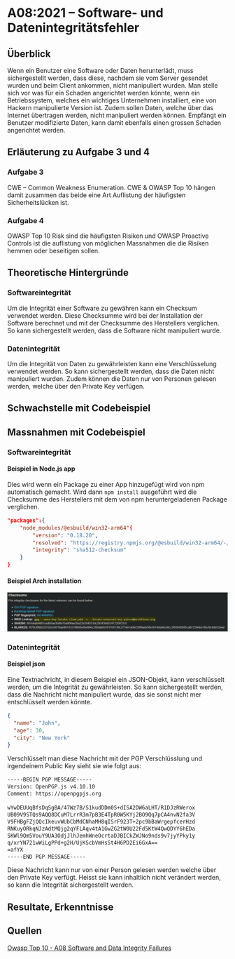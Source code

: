# A08:2021 – Software- und Datenintegritätsfehler

## Überblick

Wenn ein Benutzer eine Software oder Daten herunterlädt, muss sichergestellt werden, dass diese, nachdem sie vom Server gesendet wurden und beim Client ankommen, nicht manipuliert wurden. Man stelle sich vor was für ein Schaden angerichtet werden könnte, wenn ein Betriebssystem, welches ein wichtiges Unternehmen installiert, eine von Hackern manipulierte Version ist. Zudem sollen Daten, welche über das Internet übertragen werden, nicht manipuliert werden können. Empfängt ein Benutzer modifizierte Daten, kann damit ebenfalls einen grossen Schaden angerichtet werden.

## Erläuterung zu Aufgabe 3 und 4

### Aufgabe 3
CWE – Common Weakness Enumeration. CWE & OWASP Top 10 hängen damit zusammen das beide eine Art Auflistung der häufigsten Sicherheitslücken ist.

### Aufgabe 4
OWASP Top 10 Risk sind die häufigsten Risiken und OWASP Proactive Controls ist die auflistung von möglichen Massnahmen die die Risiken hemmen oder beseitigen sollen.


## Theoretische Hintergründe

### Softwareintegrität

Um die Integrität einer Software zu gewähren kann ein Checksum verwendet werden. Diese Checksumme wird bei der Installation der Software berechnet und mit der Checksumme des Herstellers verglichen. So kann sichergestellt werden, dass die Software nicht manipuliert wurde.

### Datenintegrität

Um die Integrität von Daten zu gewährleisten kann eine Verschlüsselung verwendet werden. So kann sichergestellt werden, dass die Daten nicht manipuliert wurden. Zudem können die Daten nur von Personen gelesen werden, welche über den Private Key verfügen.

## Schwachstelle mit Codebeispiel

## Massnahmen mit Codebeispiel

### Softwareintegrität

#### Beispiel in Node.js app

Dies wird wenn ein Package zu einer App hinzugefügt wird von npm automatisch gemacht. Wird dann `npm install` ausgeführt wird die Checksumme des Herstellers mit dem von npm heruntergeladenen Package verglichen.

```json
"packages":{
    "node_modules/@esbuild/win32-arm64"{
        "version": "0.18.20",
        "resolved": "https://registry.npmjs.org/@esbuild/win32-arm64/-/win32-arm64-0.18.20.tgz",
        "integrity": "sha512-checksum"
    }
}
```

#### Beispiel Arch installation

![Arch checksum](src/arch-checksum.png)

### Datenintegrität

#### Beispiel json

Eine Textnachricht, in diesem Beispiel ein JSON-Objekt, kann verschlüsselt werden, um die Integrität zu gewährleisten. So kann sichergestellt werden, dass die Nachricht nicht manipuliert wurde, das sie sonst nicht mer entschlüsselt werden könnte.

```json
{
  "name": "John",
  "age": 30,
  "city": "New York"
}
```

Verschlüsselt man diese Nachricht mit der PGP Verschlüsslung und irgendeinem Public Key sieht sie wie folgt aus:

```
-----BEGIN PGP MESSAGE-----
Version: OpenPGP.js v4.10.10
Comment: https://openpgpjs.org

wYwDEUUqBfsDqSgBA/47Wz7B/S1kudDDm0S+dISA2DW6aLHT/R1DJzRWerox
UB09V9STQs9AQQ8DCuM7LrrR3m7pB3E4TpR0W5KYj2BO9Qq7pCA4nvN2fa3V
V9FHBgFZjQQcIkeuvWUbCbMdCNhaMH8qISrF923T+2pc9bBaWrgepfcerHzd
RNKuyORkqNJzAdtMQjg2qYFLAqv4tA1GwZG2tW0U22Fd5KtW4QwQDYY6hEDa
SKWl9Qm5VouY9UA3OdjJlhJemhWneOcrtaDJBICkZWJNo9nds9v7jyYPky1y
q/xrYN721wWiLgPPd+g2H/UjKScbVmHsSt4H6PD2Ei6GxA==
=afYX
-----END PGP MESSAGE-----
```

Diese Nachricht kann nur von einer Person gelesen werden welche über den Private Key verfügt. Heisst sie kann inhaltlich nicht verändert werden, so kann die Integrität sichergestellt werden.

## Resultate, Erkenntnisse

## Quellen

[Owasp Top 10 - A08 Software and Data Integrity Failures](https://owasp.org/Top10/A08_2021-Software_and_Data_Integrity_Failures/)
